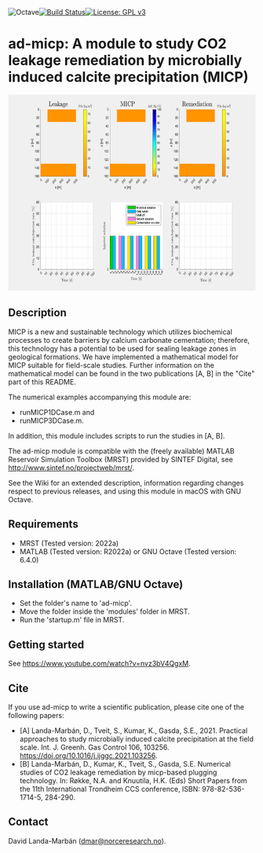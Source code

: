 ![Octave](https://img.shields.io/badge/OCTAVE-darkblue?style=for-the-badge&logo=octave&logoColor=fcd683)[![Build Status](https://github.com/daavid00/ad-micp/actions/workflows/ad-micp.yml/badge.svg)](https://github.com/daavid00/ad-micp/actions/workflows/ad-micp.yml)[![License: GPL v3](https://img.shields.io/badge/License-GPLv3-blue.svg)](https://www.gnu.org/licenses/gpl-3.0)

# ad-micp: A module to study CO2 leakage remediation by microbially induced calcite precipitation (MICP)

<img src="micp-gif.gif" width="830" height="400">

## Description
MICP is a new and sustainable technology which utilizes biochemical
processes to create barriers by calcium carbonate cementation; therefore,
this technology has a potential to be used for sealing leakage zones in
geological formations. We have implemented a mathematical model for MICP
suitable for field-scale studies. Further information on the mathematical
model can be found in the two publications [A, B] in the "Cite" part of
this README.

The numerical examples accompanying this module are:
* runMICP1DCase.m and
* runMICP3DCase.m.

In addition, this module includes scripts to run the studies in [A, B].

The ad-micp module is compatible with the (freely available) MATLAB
Reservoir Simulation Toolbox (MRST) provided by SINTEF Digital, see
http://www.sintef.no/projectweb/mrst/.

See the Wiki for an extended description, information regarding changes
respect to previous releases, and using this module in macOS with GNU
Octave.

## Requirements
* MRST (Tested version: 2022a)
* MATLAB (Tested version: R2022a) or GNU Octave (Tested version: 6.4.0)

## Installation (MATLAB/GNU Octave)
* Set the folder's name to 'ad-micp'.
* Move the folder inside the 'modules' folder in MRST.
* Run the 'startup.m' file in MRST.

## Getting started
See https://www.youtube.com/watch?v=nvz3bV4QgxM.

## Cite
If you use ad-micp to write a scientific publication, please cite one of
the following papers:
* [A] Landa-Marbán, D., Tveit, S., Kumar, K., Gasda, S.E., 2021.
Practical approaches to study microbially induced calcite precipitation
at the field scale. Int. J. Greenh. Gas Control 106, 103256.
https://doi.org/10.1016/j.ijggc.2021.103256.
* [B] Landa-Marbán, D., Kumar, K., Tveit, S., Gasda, S.E.
Numerical studies of CO2 leakage remediation by micp-based plugging
technology. In: Røkke, N.A. and Knuutila, H.K. (Eds) Short Papers from the
11th International Trondheim CCS conference, ISBN: 978-82-536-1714-5,
284-290.

## Contact
David Landa-Marbán (dmar@norceresearch.no).
